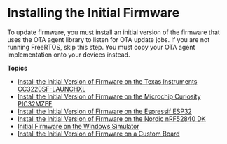 # Installing the Initial Firmware<a name="dg-ota-initial-firmware"></a>

To update firmware, you must install an initial version of the firmware that uses the OTA agent library to listen for OTA update jobs\. If you are not running FreeRTOS, skip this step\. You must copy your OTA agent implementation onto your devices instead\.

**Topics**
+ [Install the Initial Version of Firmware on the Texas Instruments CC3220SF\-LAUNCHXL](burn-initial-firmware-ti.md)
+ [Install the Initial Version of Firmware on the Microchip Curiosity PIC32MZEF](burn-initial-firmware-microchip.md)
+ [Install the Initial Version of Firmware on the Espressif ESP32](burn-initial-firmware-esp.md)
+ [Install the Initial Version of Firmware on the Nordic nRF52840 DK](burn-initial-firmware-nordic.md)
+ [Initial Firmware on the Windows Simulator](burn-initial-firmware-windows.md)
+ [Install the Initial Version of Firmware on a Custom Board](burn-initial-firmware-other.md)